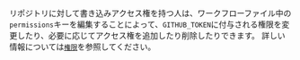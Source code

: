 リポジトリに対して書き込みアクセス権を持つ人は、ワークフローファイル中の`permissions`キーを編集することによって、`GITHUB_TOKEN`に付与される権限を変更したり、必要に応じてアクセス権を追加したり削除したりできます。 詳しい情報については[`権限`](/actions/reference/workflow-syntax-for-github-actions#permissions)を参照してください。 